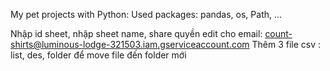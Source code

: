 My pet projects with Python:
Used packages: pandas, os, Path, ... 

Nhập id sheet, nhập sheet name, share quyền edit cho email: count-shirts@luminous-lodge-321503.iam.gserviceaccount.com
Thêm 3 file csv : list, des, folder để move file đến folder mới
